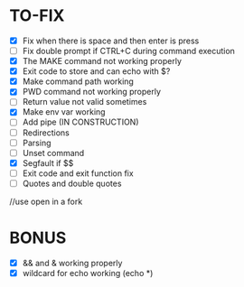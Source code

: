 # TO-FIX

- [x] Fix when there is space and then enter is press
- [ ] Fix double prompt if CTRL+C during command execution
- [x] The MAKE command not working properly
- [x] Exit code to store and can echo with $?
- [x] Make command path working
- [x] PWD command not working properly
- [ ] Return value not valid sometimes
- [x] Make env var working
- [ ] Add pipe (IN CONSTRUCTION)
- [ ] Redirections
- [ ] Parsing
- [ ] Unset command
- [x] Segfault if $$
- [ ] Exit code and exit function fix 
- [ ] Quotes and double quotes

//use open in a fork

# BONUS

- [x] && and & working properly
- [x] wildcard for echo working (echo *)
